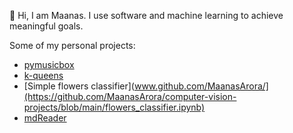 :wave: Hi, I am Maanas. I use software and machine learning to achieve meaningful goals.

Some of my personal projects:

- [pymusicbox](www.github.com/MaanasArora/pymusicbox)
- [k-queens](www.github.com/MaanasArora/k-queens)
- [Simple flowers classifier](www.github.com/MaanasArora/](https://github.com/MaanasArora/computer-vision-projects/blob/main/flowers_classifier.ipynb)
- [mdReader](www.github.com/MaanasArora/mdReader)
